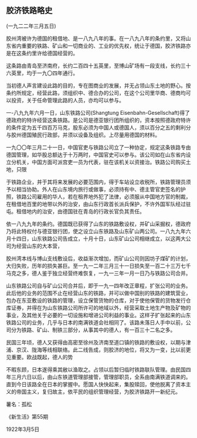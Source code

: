 ## 胶济铁路略史

 

(一九二二年三月五日)

 

胶州湾被许为德国的租借地、是一八九八年的事。在一八九八年的条约里，又将山东省内重要的铁路、矿山和一切商业的、工业的优先权，统让于德国，胶济铁路亦是在这条约里许给德国经营的。

这条路由青岛至济南府，长约二百四十五英里，至博山矿场有一段支线，长约三十六英里，均于一九〇四年通行。

当初德人声言建设此路的目的，专在图商业的发展，并无占领山东土地的野心。按条约所规定，经营此路，须组织中、德合办的公司，在这个公司里华商、德商均可以投资，关于任命管理此路的人员，亦均可以参与。

一-八九九年六月一日，山东铁路公司(Shangtung Eisenbahn-Gesellschaft)得了德政府的特许经营这条铁路。是公司是德亚银行团所组织的，资本按照德政府特许的条件定为五千四百万马克，股东必须为中国人或德国人，须以百分之五的剩利分与胶州德国殖民行政部，并须以设备及组织。上尽量用德国的材料。

一九〇〇年三月二十一日，中国官吏与铁路公司立了一种协定，规定这条铁路专由德国管理，如华股总额达于十万两时，中国官史可以参与。该公司如在山东省内设立分机关，中国方面可派宫吏一员为代表，驻在该机关以资接治。铁路公司购买土地，只限

于铁路企业，并于其将来发展的必要范围内，得于车站设立收税所，铁路管理员须予以相当协助。外人在山东境内旅行或做事，必须持有中、德主管官吏签名的护照，铁路公司雇用的华人，若在租界地外犯了法律，必须服从中国地方官的制裁，在租借地百里的地带以外的治安，由山东行政首长派兵保护，不许外国军队经过驻屯。租借地内的治安，由德国驻在青岛的行政长官负其责任。

依一八九九年的条约。德国既已获得了山东的铁路敷设权，并矿山采掘权，德政府乃将此特权付与德亚银行团，使之设立山东铁路及山东矿山两公司。一八九九年六月十四日，山东铁路公司告成立，十月十日，山东矿山公司相继成立，以这两大公司为经营山东的大本营，

胶州湾本线与博山支线敷设后，收益渐次增加，而矿山公司则因坊子煤矿的计划，大归失败，历年的损失甚巨。至一九一二年三月三十一日损失至一百二十三万七千马克之多，德人鉴于独立经营终难恢复，一九一三年一月一日乃与铁路公司合并。

山东铁路公司自与矿山公司合并后，即于一九一四年改正章程，扩张公司的业务。此后他的业务的范围不止在经营山东的铁路，并可以做中国别的铁路的建筑营业，包办在东亚敷设的铁路的管理，设立保管货物的仓库，对于使他保管的货物发行仓库证券，并得在为山东铁路公司所许可的地域以外，经营采取土地生产物及矿物的事业，及其他关于必要的一切设施和增进公司利益的事业。这样子扩张起来的山东铁路公司的业务，几乎与日本的南满铁道会社相同了。该路未落日人手中以前，公司分为铁路、矿山、制铁三部分，从事其中的德人，有一百三十二名之多。

民国三年顷，德人又获得由高密至徐州及济南至道口镇的铁路的敷设权，以期与津浦、京汉、陇海等线相联络。此二线告成，则胶济的地位，将又为一变，比以前更见重要。欧战既起，德人的势

不暇东顾，日本遂得乘其敝以渔取之。占领以后暂归临时铁路联队管理。由民国四年三月六日以后，由山东铁道管理部接管，管理部职员，全系由南满铁道调来的。直到今日该路全在日本的掌握中。愿国人快快起来，集股赎回，使他脱离了资本主义的帝国主义，复归故主，依平民的组织管理经营，为胶济铁路开一新纪元。

 

薯名：孤松

《新生活》第55期

1922年3月5日

 

